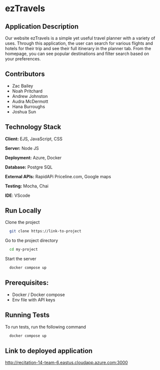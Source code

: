 

# ezTravels

## Application Description
Our website ezTravels is a simple yet useful travel planner with a variety of uses.  Through this application, the user can search for various flights and hotels for their trip and see their full itinerary in the planner tab. From the homepage, you can see popular destinations and filter search based on your preferences.  

## Contributors
- Zac Bailey
- Noah Pritchard
- Andrew Johnston
- Audra McDermott
- Hana Burroughs
- Joshua Sun
  
## Technology Stack

**Client:** EJS, JavaScript, CSS

**Server:** Node JS

**Deployment:** Azure, Docker

**Database:** Postgre SQL

**External APIs:** RapidAPi Priceline.com, Google maps

**Testing:** Mocha, Chai

**IDE**: VScode

## Run Locally

Clone the project

```bash
  git clone https://link-to-project
```

Go to the project directory

```bash
  cd my-project
```

Start the server
```bash
  docker compose up
```

## Prerequisites:
- Docker / Docker compose 
- Env file with API keys

## Running Tests

To run tests, run the following command

```bash
  docker compose up
```

## Link to deployed application

http://recitation-14-team-6.eastus.cloudapp.azure.com:3000

